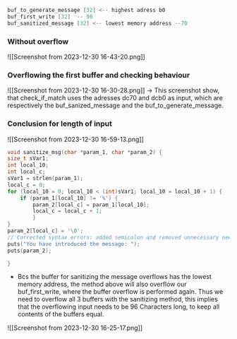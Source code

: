 ```C
buf_to_generate_message [32] <-- highest adress b0
buf_first_write [32]  -- 90
buf_sanitized_message [32] <-- lowest memory address --70
```
### Without overflow
![[Screenshot from 2023-12-30 16-43-20.png]]
### Overflowing the first buffer and checking behaviour
![[Screenshot from 2023-12-30 16-30-28.png]]
-> This screenshot show, that check_if_match uses the adresses dc70 and dcb0 as input, which are respectively the buf_sanized_message and the buf_to_generate_message.


### Conclusion for length of input
![[Screenshot from 2023-12-30 16-59-13.png]]
```C
void sanitize_msg(char *param_1, char *param_2) {
size_t sVar1;
int local_10;
int local_c;
sVar1 = strlen(param_1);
local_c = 0;
for (local_10 = 0; local_10 < (int)sVar1; local_10 = local_10 + 1) {
	if (param_1[local_10] != '%') {
		param_2[local_c] = param_1[local_10];
		local_c = local_c + 1;
		}
}
param_2[local_c] = '\0';  
// Corrected syntax errors: added semicolon and removed unnecessary newline
puts("You have introduced the message: ");
puts(param_2);

}
```

- Bcs the buffer for sanitizing the message overflows has the lowest memory address, the method above will also overflow our buf_first_write, where the buffer overflow is performed again. Thus we need to overflow all 3 buffers with the sanitizing method, this implies that the overflowing input needs to be 96 Characters long, to keep all contents of the buffers equal.

![[Screenshot from 2023-12-30 16-25-17.png]]


